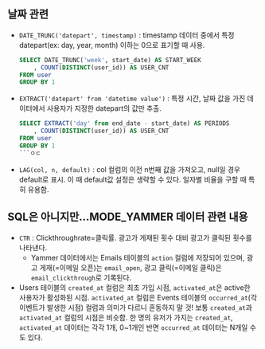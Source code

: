 ## 날짜 관련
- `DATE_TRUNC('datepart', timestamp)` : timestamp 데이터 중에서 특정 datepart(ex: day, year, month) 이하는 0으로 표기할 때 사용.
	```SQL
	SELECT DATE_TRUNC('week', start_date) AS START_WEEK
		, COUNT(DISTINCT(user_id)) AS USER_CNT
	FROM user
	GROUP BY 1
	```
- `EXTRACT('datepart' from 'datetime value')` : 특정 시간, 날짜 값을 가진 데이터에서 사용자가 지정한 datepart의 값만 추출.
	```SQL
	SELECT EXTRACT('day' from end_date - start_date) AS PERIODS
		, COUNT(DISTINCT(user_id)) AS USER_CNT
	FROM user
	GROUP BY 1
	```ㅇㄷ
- `LAG(col, n, default)` : col 컬럼의 이전 n번째 값을 가져오고, null일 경우 default로 표시. 이 때 default값 설정은 생략할 수 있다. 일자별 비율을 구할 때 특히 유용함.

## SQL은 아니지만...MODE_YAMMER 데이터 관련 내용
- `CTR` : Clickthroughrate=클릭률. 광고가 게재된 횟수 대비 광고가 클릭된 횟수를 나타낸다.
	- Yammer 데이터에서는 Emails 테이블의 `action` 컬럼에 저장되어 있으며, 광고 게재(=이메일 오픈)는 `email_open`, 광고 클릭(=이메일 클릭)은 `email_clickthrough`로 기록된다.
- Users 테이블의 `created_at` 컬럼은 최초 가입 시점, `activated_at`은 active한 사용자가 활성화된 시점. `activated_at` 컬럼은 Events 테이블의 `occurred_at`(각 이벤트가 발생한 시점) 컬럼과 의미가 다르니 혼동하지 말 것! 보통 `created_at`과 `activated_at` 컬럼의 시점은 비슷함. 한 명의 유저가 가지는 `created_at`, `activated_at` 데이터는 각각 1개, 0~1개인 반면 `occurred_at` 데이터는 N개일 수도 있다.
